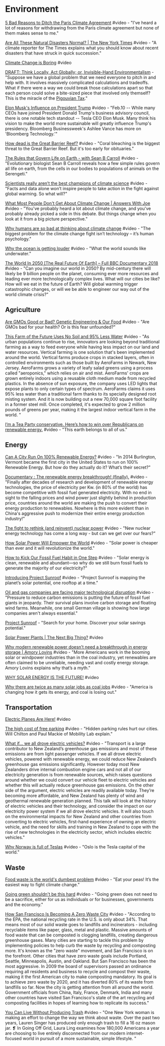 # Environment

[5 Bad Reasons to Ditch the Paris Climate Agreement](https://www.youtube.com/watch?v=1WKoj-kodBw&list=PLIilwIraDV2JwXZ5bQ500pxPe0PyL3m7L&index=2) \#video - "I've heard a lot of reasons for withdrawing from the Paris climate agreement but none of them makes sense to me."

[Are All These Natural Disasters Normal? \| The New York Times](https://www.youtube.com/watch?v=JWXvgvyvKX8&list=PLIilwIraDV2LQHeTYrboyJ7VGzGImXjoz&index=2) \#video - "A climate reporter for The Times explains what you should know about recent disasters that have struck in quick succession."

[Climate Change is Boring](https://www.youtube.com/watch?v=eNx9tvCrvv8&list=PLIilwIraDV2LQHeTYrboyJ7VGzGImXjoz&index=2) \#video

[DRAFT: Think Locally, Act Globally; or, Invisible-Hand Environmentalism](http://doc.dreev.es/pigou) - "Suppose we have a global problem that we need everyone to pitch in and help with. It involves massively complicated calculations and tradeoffs. What if there were a way we could break those calculations apart so that each person could solve a bite-sized piece that involved only themself? This is the miracle of the [Pigouvian Tax](http://gregmankiw.blogspot.com/2006/10/pigou-club-manifesto.html)."

[Elon Musk's Influence on President Trump](https://www.youtube.com/watch?v=IHAWP6olnbw&list=PLIilwIraDV2LQHeTYrboyJ7VGzGImXjoz&index=2) \#video - "Feb.10 -- While many CEOs have joined President Donald Trump's business advisory council, there is one notable tech standout -- Tesla CEO Elon Musk. Many think his vision to make the world more sustainable will greatly influence Trump's presidency. Bloomberg Businessweek's Ashlee Vance has more on 'Bloomberg Technology.'"

[How dead is the Great Barrier Reef?](https://www.youtube.com/watch?v=BO44JlAElXM&list=PLIilwIraDV2LQHeTYrboyJ7VGzGImXjoz&index=2) \#video - "Coral bleaching is the biggest threat to the Great Barrier Reef. But it's too early for obituaries."

[The Rules that Govern Life on Earth - with Sean B Carroll](https://www.youtube.com/watch?v=yzDISuJdfZk&list=PLIilwIraDV2LQHeTYrboyJ7VGzGImXjoz&index=2) \#video - "Evolutionary biologist Sean B Carroll reveals how a few simple rules govern all life on earth, from the cells in our bodies to populations of animals on the Serengeti."

[Scientists really aren’t the best champions of climate science](https://www.youtube.com/watch?v=-qfI3DZmmQw&list=PLIilwIraDV2LQHeTYrboyJ7VGzGImXjoz&index=2) \#video - "Facts and data alone won’t inspire people to take action in the fight against global warming. So what will?"

[What Most People Don't Get About Climate Change \| Answers With Joe](https://www.youtube.com/watch?v=GYJDAmDX2dM&list=PLIilwIraDV2LQHeTYrboyJ7VGzGImXjoz&index=2) \#video - "You've probably heard a lot about climate change, and you've probably already picked a side in this debate. But things change when you look at it from a big picture perspective."

[Why humans are so bad at thinking about climate change](https://www.youtube.com/watch?v=DkZ7BJQupVA&list=PLIilwIraDV2LQHeTYrboyJ7VGzGImXjoz&index=2) \#video - "The biggest problem for the climate change fight isn’t technology – it’s human psychology."

[Why the ocean is getting louder](https://www.youtube.com/watch?v=CrpkZkwTvu0&list=PLIilwIraDV2LQHeTYrboyJ7VGzGImXjoz&index=2) \#video - "What the world sounds like underwater."

[The World In 2050 \[The Real Future Of Earth\] – Full BBC Documentary 2018](https://www.youtube.com/watch?v=XeEYaX82jSE&list=PLIilwIraDV2LQHeTYrboyJ7VGzGImXjoz&index=2) \#video - "Can you imagine our world in 2050? By mid-century there will likely be 9 billion people on the planet, consuming ever more resources and leading ever more technologically complex lives. What will our cities be like? How will we eat in the future of Earth? Will global warming trigger catastrophic changes, or will we be able to engineer our way out of the world climate crisis?"

## Agriculture

[Are GMOs Good or Bad? Genetic Engineering & Our Food](https://www.youtube.com/watch?v=7TmcXYp8xu4&list=PLIilwIraDV2LQHeTYrboyJ7VGzGImXjoz&index=2) \#video - "Are GMOs bad for your health? Or is this fear unfounded?"

[This Farm of the Future Uses No Soil and 95% Less Water](https://www.youtube.com/watch?v=-_tvJtUHnmU&list=PLIilwIraDV2LQHeTYrboyJ7VGzGImXjoz) \#video - "As urban populations continue to rise, innovators are looking beyond traditional farming as a way to feed everyone while having less impact on our land and water resources. Vertical farming is one solution that's been implemented around the world. Vertical farms produce crops in stacked layers, often in controlled environments such as those built by AeroFarms in Newark, New Jersey. AeroFarms grows a variety of leafy salad greens using a process called "aeroponics," which relies on air and mist. AeroFarms' crops are grown entirely indoors using a reusable cloth medium made from recycled plastics. In the absence of sun exposure, the company uses LED lights that expose plants to only certain types of spectrum. AeroFarms claims it uses 95% less water than a traditional farm thanks to its specially designed root misting system. And it is now building out a new 70,000 square foot facility in a former steel mill. Once  completed, it's expected to grow 2 million pounds of greens per year, making it the largest indoor vertical farm in the world."

[I’m a Tea Party conservative. Here’s how to win over Republicans on renewable energy.](https://www.youtube.com/watch?v=nbmt_WeNBck&list=PLIilwIraDV2LQHeTYrboyJ7VGzGImXjoz&index=2) \#video - "This earth belongs to all of us."

## Energy

[Can A City Run On 100% Renewable Energy?](https://www.youtube.com/watch?v=zKhzVcHrWH4&list=PLIilwIraDV2JwXZ5bQ500pxPe0PyL3m7L&index=2) \#video - "In 2014 Burlington, Vermont became the first city in the United States to run on 100% Renewable Energy.   But how do they actually do it?  What’s their secret?"

[Documentary : The renewable energy breakthrough! \(finally\).](https://www.youtube.com/watch?v=BV8VJMMtjlk&list=PLIilwIraDV2JwXZ5bQ500pxPe0PyL3m7L&index=2) \#video - "Finally after decades of research and development of renewable energy technologies, the price of electricity per Kw. \(in 80% of the world\) has become competitive with fossil fuel generated electricity. With no end in sight to the falling prices and wind power just slightly behind in production price, countries around the world are making the push to convert their energy production to renewables. Nowhere is this more evident than in China's aggressive push to modernize their entire energy production industry!"

[The fight to rethink \(and reinvent\) nuclear power](https://www.youtube.com/watch?v=poPLSgbSO6k&list=PLIilwIraDV2LQHeTYrboyJ7VGzGImXjoz&index=2) \#video - "New nuclear energy technology has come a long way - but can we get over our fears?"

[How Solar Power Will Empower the World](https://www.youtube.com/watch?v=ZxSrb7FgVcA&list=PLIilwIraDV2JwXZ5bQ500pxPe0PyL3m7L&index=2) \#video - "Solar power is cheaper than ever and it will revolutionize the world."

[How to Kick Our Fossil Fuel Habit in One Step](https://www.youtube.com/watch?v=kGbhtiQxAh8&list=PLIilwIraDV2LQHeTYrboyJ7VGzGImXjoz&index=2) \#video - "Solar energy is clean, renewable and abundant—so why do we still burn fossil fuels to generate the majority of our electricity?"

[Introducing Project Sunroof](https://www.youtube.com/watch?v=_BXf_h8tEes&list=PLIilwIraDV2LQHeTYrboyJ7VGzGImXjoz&index=2) \#video - "Project Sunroof is mapping the planet’s solar potential, one rooftop at a time."

[Oil and gas companies are facing major technological disruption](https://www.youtube.com/watch?v=AJ38SiVOD78&list=PLIilwIraDV2JwXZ5bQ500pxPe0PyL3m7L&index=2) \#video - "Pressure to reduce carbon emissions is putting the future of fossil fuel giants in jeopardy. Their survival plans involve carbon storage and floating wind farms. Meanwhile, one small German village is showing how large companies aren't always essential."

[Project Sunroof](https://www.google.com/get/sunroof) - "Search for your home. Discover your solar savings potential."

[Solar Power Plants \| The Next Big Thing?](https://www.youtube.com/watch?v=crAgssqpgQQ&list=PLIilwIraDV2LQHeTYrboyJ7VGzGImXjoz&index=3) \#video

[Why modern renewable power doesn’t need a breakthrough in energy storage \| Amory Lovins](https://www.youtube.com/watch?v=Oo8iEL6SqgI&list=PLIilwIraDV2LQHeTYrboyJ7VGzGImXjoz&index=2) \#video - "More Americans work in the booming solar or windpower industries than in the coal industry, yet renewables are often claimed to be unreliable, needing vast and costly energy storage. Amory Lovins explains why that’s a myth."

[WHY SOLAR ENERGY IS THE FUTURE!](https://www.youtube.com/watch?v=QPXaA9SeVjA&list=PLIilwIraDV2LQHeTYrboyJ7VGzGImXjoz&index=2) \#video

[Why there are twice as many solar jobs as coal jobs](https://www.youtube.com/watch?v=lasXF7bFElw&list=PLIilwIraDV2LQHeTYrboyJ7VGzGImXjoz&index=2) \#video - "America is changing how it gets its energy, and coal is losing out."

## Transportation

[Electric Planes Are Here!](https://www.youtube.com/watch?v=Kb3OmhO7_ao&list=PLIilwIraDV2LQHeTYrboyJ7VGzGImXjoz&index=2) \#video

[The high cost of free parking](https://www.youtube.com/watch?v=Akm7ik-H_7U&list=PLIilwIraDV2LQHeTYrboyJ7VGzGImXjoz&index=2) \#video - "Hidden parking rules hurt our cities. Will Chilton and Paul Mackie of Mobility Lab explain."

[What if... we all drove electric vehicles?](https://www.youtube.com/watch?v=9gRS7PK6TP0&list=PLIilwIraDV2LQHeTYrboyJ7VGzGImXjoz&index=2) \#video - "Transport is a large contributor to New Zealand’s greenhouse gas emissions and most of these emissions are from light passenger vehicles. If we all drove electric vehicles, powered with renewable energy, we could reduce New Zealand’s greenhouse gas emissions significantly. However today most New Zealanders drive internal combustion engine cars and not all of our electricity generation is from renewable sources, which raises questions around whether we could convert our vehicle fleet to electric vehicles and whether this will actually reduce greenhouse gas emissions. On the other side of the argument, electric vehicles are readily available today. They’re becoming more affordable, and New Zealand has plenty of wind and geothermal renewable generation planned. This talk will look at the history of electric vehicles and their technology, and consider the impact on our electricity power system if we all drove electric vehicles. It will also touch on the environmental impacts for New Zealand and other countries from converting to electric vehicles, first-hand experience of owning an electric vehicle, and the need for skills and training in New Zealand to cope with the rise of new technologies in the electricity sector, which includes electric vehicles."

[Why Norway is full of Teslas](https://www.youtube.com/watch?v=zSjYra7cYqY&list=PLIilwIraDV2LQHeTYrboyJ7VGzGImXjoz&index=2) \#video - "Oslo is the Tesla capital of the world."

## Waste

[Food waste is the world's dumbest problem](https://www.youtube.com/watch?v=6RlxySFrkIM&list=PLIilwIraDV2LQHeTYrboyJ7VGzGImXjoz&index=2) \#video - "Eat your peas! It’s the easiest way to fight climate change."

[Going green shouldn't be this hard](https://www.youtube.com/watch?v=BxKfpt70rLI&list=PLIilwIraDV2JwXZ5bQ500pxPe0PyL3m7L&index=2) \#video - "Going green does not need to be a sacrifice, either for us as individuals or for businesses, governments and the economy."

[How San Francisco Is Becoming A Zero Waste City](https://www.youtube.com/watch?v=Cg3OA1s8-SI&list=PLIilwIraDV2LQHeTYrboyJ7VGzGImXjoz&index=2) \#video - "According to the EPA, the national recycling rate in the U.S. is only about 34%. That means most of our solid waste goes to landfills and incinerators - including recyclable items like paper, glass, metal and plastic. Massive amounts of food waste that can be composted is clogging landfills, creating dangerous greenhouse gases. Many cities are starting to tackle this problem by implementing policies to help curb the waste by recycling and composting more. It's known as the "zero waste" movement, and San Francisco is on the forefront. Other cities that have zero waste goals include Portland, Seattle, Minneapolis, Austin, and Oakland. But San Francisco has been the most aggressive. In 2009 the board of supervisors passed an ordinance requiring all residents and business to recycle and compost their waste, making it the first American city to make composting mandatory. Its goal is to achieve zero waste by 2020, and it has diverted 80% of its waste from landfills so far. Now the city is getting attention from all around the world. Government officials from China, Italy, France, Denmark, India and many other countries have visited San Francisco's state of the art recycling and composting facilities in hopes of learning how to replicate its success."

[You Can Live Without Producing Trash](https://www.youtube.com/watch?v=nYDQcBQUDpw&list=PLIilwIraDV2LQHeTYrboyJ7VGzGImXjoz&index=2) \#video - "One New York woman is making an effort to change the way we think about waste. Over the past two years, Lauren Singer has produced only enough trash to fill a 16 oz mason jar. ❡ In Going Off Grid, Laura Ling examines how 180,000 Americans a year are choosing to live entirely disconnected from our modern internet-focused world in pursuit of a more sustainable, simple lifestyle. "

